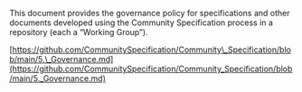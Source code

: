 This document provides the governance policy for specifications and other 
documents developed using the Community Specification process in a repository 
(each a “Working Group”).

[https://github.com/CommunitySpecification/Community\_Specification/blob/main/5.\_Governance.md](https://github.com/CommunitySpecification/Community_Specification/blob/main/5._Governance.md)

